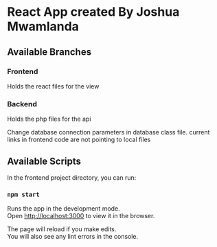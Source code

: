 # React App created By Joshua Mwamlanda

## Available Branches
### Frontend
Holds the react files for the view


### Backend
Holds the php files for the api

Change database connection parameters in database class file.
current links in frontend code are not pointing to local files


## Available Scripts
In the frontend project directory, you can run:

### `npm start`

Runs the app in the development mode.\
Open [http://localhost:3000](http://localhost:3000) to view it in the browser.

The page will reload if you make edits.\
You will also see any lint errors in the console.
